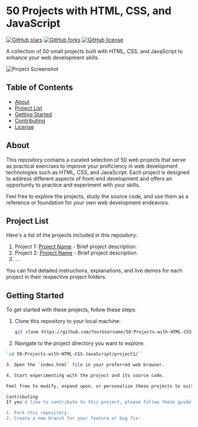# 50 Projects with HTML, CSS, and JavaScript

[![GitHub stars](https://img.shields.io/github/stars/YourUsername/50-Projects-with-HTML-CSS-JavaScript.svg)](https://github.com/YourUsername/50-Projects-with-HTML-CSS-JavaScript/stargazers)
[![GitHub forks](https://img.shields.io/github/forks/YourUsername/50-Projects-with-HTML-CSS-JavaScript.svg)](https://github.com/YourUsername/50-Projects-with-HTML-CSS-JavaScript/network)
[![GitHub license](https://img.shields.io/github/license/YourUsername/50-Projects-with-HTML-CSS-JavaScript.svg)](https://github.com/YourUsername/50-Projects-with-HTML-CSS-JavaScript/blob/master/LICENSE)

A collection of 50 small projects built with HTML, CSS, and JavaScript to enhance your web development skills.

![Project Screenshot](project-screenshot.png)

## Table of Contents

- [About](#about)
- [Project List](#project-list)
- [Getting Started](#getting-started)
- [Contributing](#contributing)
- [License](#license)

## About

This repository contains a curated selection of 50 web projects that serve as practical exercises to improve your proficiency in web development technologies such as HTML, CSS, and JavaScript. Each project is designed to address different aspects of front-end development and offers an opportunity to practice and experiment with your skills.

Feel free to explore the projects, study the source code, and use them as a reference or foundation for your own web development endeavors.

## Project List

Here's a list of the projects included in this repository:

1. Project 1: [Project Name](project1/) - Brief project description.
2. Project 2: [Project Name](project2/) - Brief project description.
3. ...

You can find detailed instructions, explanations, and live demos for each project in their respective project folders.

## Getting Started

To get started with these projects, follow these steps:

1. Clone this repository to your local machine:

   ```bash
   git clone https://github.com/YourUsername/50-Projects-with-HTML-CSS-JavaScript.git

2. Navigate to the project directory you want to explore:

```bash
`cd 50-Projects-with-HTML-CSS-JavaScript/project1/``

3. Open the `index.html` file in your preferred web browser.

4. Start experimenting with the project and its source code.

Feel free to modify, expand upon, or personalize these projects to suit your learning objectives and showcase your creativity.

Contributing
If you'd like to contribute to this project, please follow these guidelines:

1. Fork this repository.
2. Create a new branch for your feature or bug fix:

